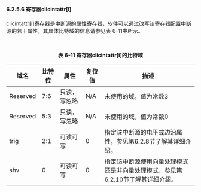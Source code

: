 #### **6.2.5.6 寄存器clicintattr[i]**

clicintattr[i]寄存器是中断源的属性寄存器，软件可以通过改写该寄存器配置中断源的若干属性，其具体比特域的信息请参见表 6-11中所示。



​                                             **<center>表 6-11 寄存器clicintattr[i]的比特域</center>**

| 域名     | 比特位 | 属性         | 复位值 | 描述                                                         |
| -------- | ------ | ------------ | ------ | ------------------------------------------------------------ |
| Reserved | 7:6    | 只读，写忽略 | N/A    | 未使用的域，值为常数3                                        |
| Reserved | 5:3    | 只读，写忽略 | N/A    | 未使用的域，值为常数0                                        |
| trig     | 2:1    | 可读可写     | 0      | 指定该中断源的电平或边沿属性，参见第6.2.8节了解其详细介绍。  |
| shv      | 0      | 可读可写     | 0      | 指定该中断源使用向量处理模式还是非向量处理模式，参见第6.2.10节了解其详细介绍。 |

